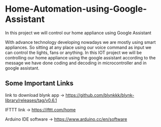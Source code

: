 # Home-Automation-using-Google-Assistant
In this project we will control our home appliance using Google Assistant

With advance technology developing nowadays we are mostly using smart appliances. So sitting at any place using our voice command as input we can control the lights, fans or anything. In this IOT project we will be controlling our home appliance using the google assistant according to the message we have done coding and decoding in microcontroller and in google assistant.

## Some Important Links

link to download blynk app -> https://github.com/blynkkk/blynk-library/releases/tag/v0.6.1

IFTTT link -> https://ifttt.com/home

Arduino IDE software -> https://www.arduino.cc/en/software
